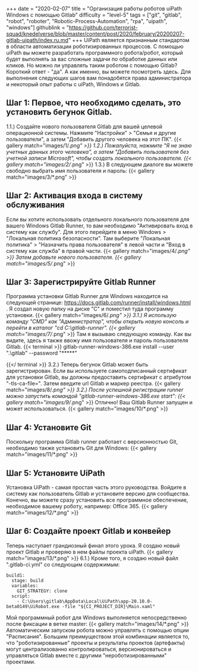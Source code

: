 +++
date = "2020-02-07"
title = "Организация работы роботов uiPath Windows с помощью Gitlab"
difficulty = "level-5"
tags = ["git", "gitlab", "robot", "roboter", "Robotic-Process-Automation", "rpa", "uipath", "windows"]
githublink = "https://github.com/terrorist-squad/knedelverse/blob/master/content/post/2020/february/20200207-gitlab-uipath/index.ru.md"
+++
UiPath является признанным стандартом в области автоматизации роботизированных процессов. С помощью uiPath вы можете разработать программного робота/робот, который будет выполнять за вас сложные задачи по обработке данных или кликов. Но можно ли управлять таким роботом с помощью Gitlab? Короткий ответ - "да". А как именно, вы можете посмотреть здесь. Для выполнения следующих шагов вам понадобятся права администратора и некоторый опыт работы с uiPath, Windows и Gitlab.
## Шаг 1: Первое, что необходимо сделать, это установить бегунок Gitlab.
1.1.) Создайте нового пользователя Gitlab для вашей целевой операционной системы. Нажмите "Настройки" > "Семья и другие пользователи", а затем "Добавить другого человека на этот ПК".
{{< gallery match="images/1/*.png" >}}
1.2.) Пожалуйста, нажмите "Я не знаю учетных данных этого человека", а затем "Добавить пользователя без учетной записи Microsoft", чтобы создать локального пользователя.
{{< gallery match="images/2/*.png" >}}
1.3.) В следующем диалоге вы можете свободно выбрать имя пользователя и пароль:
{{< gallery match="images/3/*.png" >}}

## Шаг 2: Активация входа в систему обслуживания
Если вы хотите использовать отдельного локального пользователя для вашего Windows Gitlab Runner, то вам необходимо "Активировать вход в систему как службу". Для этого перейдите в меню Windows > "Локальная политика безопасности". Там выберите "Локальная политика" > "Назначить права пользователя" в левой части и "Вход в систему как служба" в правой части.
{{< gallery match="images/4/*.png" >}}
Затем добавьте нового пользователя.
{{< gallery match="images/5/*.png" >}}

## Шаг 3: Зарегистрируйте Gitlab Runner
Программа установки Gitlab Runner для Windows находится на следующей странице: https://docs.gitlab.com/runner/install/windows.html . Я создал новую папку на диске "C" и поместил туда программу установки.
{{< gallery match="images/6/*.png" >}}
3.1.) Я использую команду "CMD" как "Администратор", чтобы открыть новую консоль и перейти в каталог "cd C:\gitlab-runner".
{{< gallery match="images/7/*.png" >}}
Там я вызываю следующую команду. Как вы видите, здесь я также ввожу имя пользователя и пароль пользователя Gitlab.
{{< terminal >}}
gitlab-runner-windows-386.exe install --user ".\gitlab" --password "*****"

{{</ terminal >}}
3.2.) Теперь бегунок Gitlab может быть зарегистрирован. Если вы используете самоподписанный сертификат для установки Gitlab, вы должны предоставить сертификат с атрибутом "-tls-ca-file=". Затем введите url Gitlab и маркер реестра.
{{< gallery match="images/8/*.png" >}}
3.2.) После успешной регистрации runner можно запустить командой "gitlab-runner-windows-386.exe start":
{{< gallery match="images/9/*.png" >}}
Отлично! Ваш Gitlab Runner запущен и может использоваться.
{{< gallery match="images/10/*.png" >}}

## Шаг 4: Установите Git
Поскольку программа Gitlab runner работает с версионностью Git, необходимо также установить Git для Windows:
{{< gallery match="images/11/*.png" >}}

## Шаг 5: Установите UiPath
Установка UiPath - самая простая часть этого руководства. Войдите в систему как пользователь Gitlab и установите версию для сообщества. Конечно, вы можете сразу установить все программное обеспечение, необходимое вашему роботу, например: Office 365.
{{< gallery match="images/12/*.png" >}}

## Шаг 6: Создайте проект Gitlab и конвейер
Теперь наступает грандиозный финал этого урока. Я создаю новый проект Gitlab и проверяю в нем файлы проекта uiPath.
{{< gallery match="images/13/*.png" >}}
6.1.) Кроме того, я создаю новый файл ".gitlab-ci.yml" со следующим содержимым:
```
build1:
  stage: build
  variables:
    GIT_STRATEGY: clone
  script:
    - C:\Users\gitlab\AppData\Local\UiPath\app-20.10.0-beta0149\UiRobot.exe -file "${CI_PROJECT_DIR}\Main.xaml"

```
Мой программный робот для Windows выполняется непосредственно после фиксации в ветке master:
{{< gallery match="images/14/*.png" >}}
Автоматическим запуском робота можно управлять с помощью опции "Расписания". Большим преимуществом этой комбинации является то, что "роботизированные" проекты и результаты проектов (артефакты) могут централизованно контролироваться, версионироваться и управляться Gitlab вместе с другими "нероботизированными" проектами.

